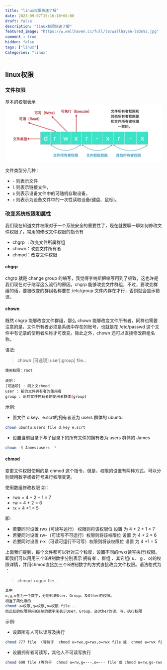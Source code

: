```yaml
---
title: "linux权限快速了解"
date: 2023-09-07T15:16:10+08:00
draft: false
description: "linux权限快速了解"
featured_image: "https://w.wallhaven.cc/full/l8/wallhaven-l83o92.jpg"
comment : true
hidden: false
tags: ["linux"]
Categories: "linux"
---
```


## linux权限

### 文件权限
基本的权限表示
![权限](/linux/permissions.jpg)

文件类型分几种：
- `-` 则表示文件 
- `l` 则表示链接文件，
- `b` 则表示设备文件中的可随机存取设备，
- `c` 则表示为设备文件中的一次性读取设备(键盘、鼠标)。

### 改变系统权限和属性
我们现在知道文件权限对于一个系统安全的重要性了，现在就要聊一聊如何修改文件权限了。常用的修改文件权限的指令有
- chgrp ：改变文件所属群组
- chown：改变文件所有者
- chmod：改变文件权限

#### chgrp
chgrp 就是 change group 的缩写，我觉得李纳斯把缩写用到了极致，这也许是我们现在对于缩写这么流行的原因。chgrp 能够改变文件群组，不过，要改变群组的话，要被改变的群组名称要在 /etc/group 文件内存在才行，否则就会显示错误。

#### chown
既然 chgrp 能够改变文件群组，那么 chown 能够改变文件所有者，同样也需要注意的是，文件所有者必须是系统中存在的账号，也就是在 /etc/passwd 这个文件中有记录的使用者名称才可改变。除此之外，chown 还可以直接修改群组名称。

语法:
> chown [可选项] user[:group] file...
~~~bash
使用权限：root
 
说明：
[可选项] : 同上文chmod
user : 新的文件拥有者的使用者 
group : 新的文件拥有者的使用者群体(group)
~~~

示例:
- 置文件 d.key、e.scrt的拥有者设为 users 群体的 ubuntu
~~~bash
chown ubuntu:users file d.key e.scrt
~~~
- 设置当前目录下与子目录下的所有文件的拥有者为 users 群体的 James
~~~bash
chown -R James:users  *
~~~



#### chmod
变更文件权限使用的是 chmod 这个指令，但是，权限的设置有两种方式，可以分别使用数字或者符号进行权限变更。

使用数组修改权限
如：
- rwx = 4 + 2 + 1 = 7
- rw = 4 + 2 = 6
- rx = 4 +1 = 5

即:

- 若要同时设置 rwx (可读写运行） 权限则将该权限位 设置 为 4 + 2 + 1 = 7
- 若要同时设置 rw-（可读写不可运行）权限则将该权限位 设置 为 4 + 2 = 6
- 若要同时设置 r-x（可读可运行不可写）权限则将该权限位 设置 为 4 +1 = 5

上面我们提到，每个文件都可以针对三个粒度，设置不同的rwx(读写执行)权限。即我们可以用用三个8进制数字分别表示 拥有者 、群组 、其它组( u、 g 、o)的权限详情，并用chmod直接加三个8进制数字的方式直接改变文件权限。语法格式为 ：
>chmod \<ugo> file...
~~~bash
其中
u,g,o各为一个数字，分别代表User、Group、及Other的权限。
相当于简化版的
chmod u=权限,g=权限,o=权限 file...
而此处的权限将用8进制的数字来表示User、Group、及Other的读、写、执行权限
~~~

示例:

- 设置所有人可以读写及执行
~~~bash
chmod 777 file  (等价于  chmod u=rwx,g=rwx,o=rwx file 或  chmod a=rwx file)
~~~

- 设置拥有者可读写，其他人不可读写执行
~~~bash
chmod 600 file (等价于  chmod u=rw,g=---,o=--- file 或 chmod u=rw,go-rwx file )
~~~